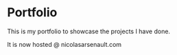 # Portfolio
This is my portfolio to showcase the projects I have done.

It is now hosted @ nicolasarsenault.com
